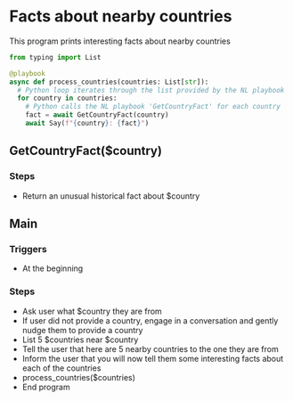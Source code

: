 # Facts about nearby countries
This program prints interesting facts about nearby countries

```python
from typing import List

@playbook
async def process_countries(countries: List[str]):
  # Python loop iterates through the list provided by the NL playbook
  for country in countries:
    # Python calls the NL playbook 'GetCountryFact' for each country
    fact = await GetCountryFact(country)
    await Say(f"{country}: {fact}")
```

## GetCountryFact($country)
### Steps
- Return an unusual historical fact about $country

## Main
### Triggers
- At the beginning
### Steps
- Ask user what $country they are from
- If user did not provide a country, engage in a conversation and gently nudge them to provide a country
- List 5 $countries near $country
- Tell the user that here are 5 nearby countries to the one they are from
- Inform the user that you will now tell them some interesting facts about each of the countries
- process_countries($countries)
- End program
